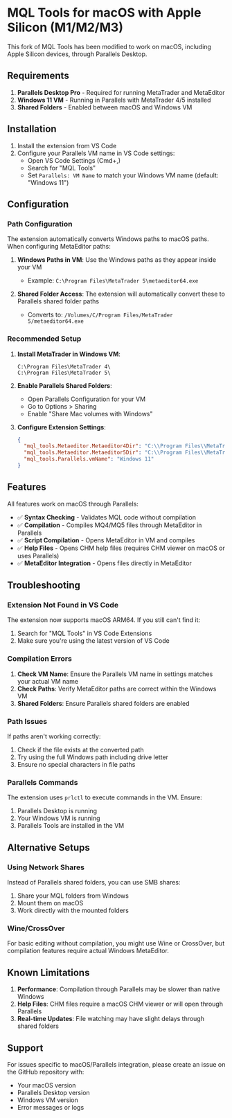 # MQL Tools for macOS with Apple Silicon (M1/M2/M3)

This fork of MQL Tools has been modified to work on macOS, including Apple Silicon devices, through Parallels Desktop.

## Requirements

1. **Parallels Desktop Pro** - Required for running MetaTrader and MetaEditor
2. **Windows 11 VM** - Running in Parallels with MetaTrader 4/5 installed
3. **Shared Folders** - Enabled between macOS and Windows VM

## Installation

1. Install the extension from VS Code
2. Configure your Parallels VM name in VS Code settings:
   - Open VS Code Settings (Cmd+,)
   - Search for "MQL Tools"
   - Set `Parallels: VM Name` to match your Windows VM name (default: "Windows 11")

## Configuration

### Path Configuration

The extension automatically converts Windows paths to macOS paths. When configuring MetaEditor paths:

1. **Windows Paths in VM**: Use the Windows paths as they appear inside your VM
   - Example: `C:\Program Files\MetaTrader 5\metaeditor64.exe`

2. **Shared Folder Access**: The extension will automatically convert these to Parallels shared folder paths
   - Converts to: `/Volumes/C/Program Files/MetaTrader 5/metaeditor64.exe`

### Recommended Setup

1. **Install MetaTrader in Windows VM**:
   ```
   C:\Program Files\MetaTrader 4\
   C:\Program Files\MetaTrader 5\
   ```

2. **Enable Parallels Shared Folders**:
   - Open Parallels Configuration for your VM
   - Go to Options > Sharing
   - Enable "Share Mac volumes with Windows"

3. **Configure Extension Settings**:
   ```json
   {
     "mql_tools.Metaeditor.Metaeditor4Dir": "C:\\Program Files\\MetaTrader 4\\metaeditor.exe",
     "mql_tools.Metaeditor.Metaeditor5Dir": "C:\\Program Files\\MetaTrader 5\\metaeditor64.exe",
     "mql_tools.Parallels.vmName": "Windows 11"
   }
   ```

## Features

All features work on macOS through Parallels:

- ✅ **Syntax Checking** - Validates MQL code without compilation
- ✅ **Compilation** - Compiles MQ4/MQ5 files through MetaEditor in Parallels
- ✅ **Script Compilation** - Opens MetaEditor in VM and compiles
- ✅ **Help Files** - Opens CHM help files (requires CHM viewer on macOS or uses Parallels)
- ✅ **MetaEditor Integration** - Opens files directly in MetaEditor

## Troubleshooting

### Extension Not Found in VS Code

The extension now supports macOS ARM64. If you still can't find it:
1. Search for "MQL Tools" in VS Code Extensions
2. Make sure you're using the latest version of VS Code

### Compilation Errors

1. **Check VM Name**: Ensure the Parallels VM name in settings matches your actual VM name
2. **Check Paths**: Verify MetaEditor paths are correct within the Windows VM
3. **Shared Folders**: Ensure Parallels shared folders are enabled

### Path Issues

If paths aren't working correctly:
1. Check if the file exists at the converted path
2. Try using the full Windows path including drive letter
3. Ensure no special characters in file paths

### Parallels Commands

The extension uses `prlctl` to execute commands in the VM. Ensure:
1. Parallels Desktop is running
2. Your Windows VM is running
3. Parallels Tools are installed in the VM

## Alternative Setups

### Using Network Shares

Instead of Parallels shared folders, you can use SMB shares:
1. Share your MQL folders from Windows
2. Mount them on macOS
3. Work directly with the mounted folders

### Wine/CrossOver

For basic editing without compilation, you might use Wine or CrossOver, but compilation features require actual Windows MetaEditor.

## Known Limitations

1. **Performance**: Compilation through Parallels may be slower than native Windows
2. **Help Files**: CHM files require a macOS CHM viewer or will open through Parallels
3. **Real-time Updates**: File watching may have slight delays through shared folders

## Support

For issues specific to macOS/Parallels integration, please create an issue on the GitHub repository with:
- Your macOS version
- Parallels Desktop version
- Windows VM version
- Error messages or logs 